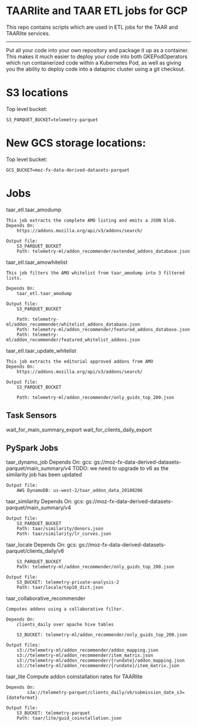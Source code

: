 TAARlite and TAAR ETL jobs for GCP
==================================


This repo contains scripts which are used in ETL jobs for the TAAR and
TAARlite services.


-----

Put all your code into your own repository and package it up as a
container.  This makes it much easier to deploy your code into both
GKEPodOperators which run containerized code within a Kubernetes Pod,
as well as giving you the ability to deploy code into a dataproc
cluster using a git checkout.

S3 locations
============

Top level bucket: 

    S3_PARQUET_BUCKET=telemetry-parquet

New GCS storage locations:
==========================

Top level bucket: 

    GCS_BUCKET=moz-fx-data-derived-datasets-parquet


Jobs
====

taar_etl.taar_amodump 

    This job extracts the complete AMO listing and emits a JSON blob.
    Depends On:
        https://addons.mozilla.org/api/v3/addons/search/

    Output file: 
        S3_PARQUET_BUCKET
        Path: telemetry-ml/addon_recommender/extended_addons_database.json

taar_etl.taar_amowhitelist 

    This job filters the AMO whitelist from taar_amodump into 3 filtered lists.

    Depends On:
        taar_etl.taar_amodump 

    Output file:
        S3_PARQUET_BUCKET

        Path: telemetry-ml/addon_recommender/whitelist_addons_database.json
        Path: telemetry-ml/addon_recommender/featured_addons_database.json
        Path: telemetry-ml/addon_recommender/featured_whitelist_addons.json

taar_etl.taar_update_whitelist

    This job extracts the editorial approved addons from AMO
    Depends On:
        https://addons.mozilla.org/api/v3/addons/search/

    Output file:
        S3_PARQUET_BUCKET

        Path: telemetry-ml/addon_recommender/only_guids_top_200.json


Task Sensors
------------

wait_for_main_summary_export
wait_for_clients_daily_export

PySpark Jobs
------------

taar_dynamo_job
    Depends On:
        gcs: gs://moz-fx-data-derived-datasets-parquet/main_summary/v4
        TODO: we need to upgrade to v6 as the similarity job has been
              updated

    Output file: 
        AWS DynamoDB: us-west-2/taar_addon_data_20180206

taar_similarity
    Depends On:
        gcs: gs://moz-fx-data-derived-datasets-parquet/main_summary/v4

    Output file: 
        S3_PARQUET_BUCKET
        Path: taar/similarity/donors.json
        Path: taar/similarity/lr_curves.json

taar_locale
    Depends On:
        gcs: gs://moz-fx-data-derived-datasets-parquet/clients_daily/v6

        S3_PARQUET_BUCKET
        Path: telemetry-ml/addon_recommender/only_guids_top_200.json

    Output file: 
        S3_BUCKET: telemetry-private-analysis-2
        Path: taar/locale/top10_dict.json


taar_collaborative_recommender

    Computes addons using a collaborative filter.

    Depends On:
        clients_daily over apache hive tables

        S3_BUCKET: telemetry-ml/addon_recommender/only_guids_top_200.json

    Output files:
        s3://telemetry-ml/addon_recommender/addon_mapping.json
        s3://telemetry-ml/addon_recommender/item_matrix.json
        s3://telemetry-ml/addon_recommender/{rundate}/addon_mapping.json
        s3://telemetry-ml/addon_recommender/{rundate}/item_matrix.json


taar_lite
    Compute addon coinstallation rates for TAARlite
    
    Depends On:
            s3a://telemetry-parquet/clients_daily/v6/submission_date_s3={dateformat}

    Output file: 
        S3_BUCKET: telemetry-parquet
        Path: taar/lite/guid_coinstallation.json
